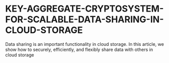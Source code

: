 # KEY-AGGREGATE-CRYPTOSYSTEM-FOR-SCALABLE-DATA-SHARING-IN-CLOUD-STORAGE
Data sharing is an important functionality in cloud storage. In this article, we show how to securely, efficiently, and flexibly share data with others in cloud storage

